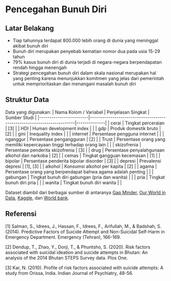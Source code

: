 # Pencegahan Bunuh Diri

## Latar Belakang
- Tiap tahunnya terdapat 800.000 lebih orang di dunia yang meninggal akibat bunuh diri
- Bunuh diri merupakan penyebab kematian nomor dua pada usia 15-29 tahun
- 79% kasus bunuh diri di dunia terjadi di negara-negara berpendapatan rendah hingga menengah
- Strategi pencegahan bunuh diri dalam skala nasional merupakan hal yang penting karena menunjukkan komitmen yang jelas dari pemerintah untuk memprioritaskan dan menangani masalah bunuh diri

## Struktur Data
Data yang digunakan:
| Nama Kolom / Variabel  | Penjelasan Singkat                                                    | Sumber Studi |
|------------------------|-----------------------------------------------------------------------|--------------|
| cerai                  | Tingkat perceraian                                                    | [3]          |
| HDI                    | Human development index                                               |              |
| gdp                    | Produk domestik bruto                                                 | [2]          |
| gini                   | Inequality index                                                      |              |
| internet               | Persentase pengguna internet                                          |              |
| nganggur               | Persentase pengangguran                                               | [2]          |
| Trust                  | Persentase orang yang memiliki kepercayaan tinggi terhadap orang lain |              |
| skizofrenia            | Persentase penderita skizofrenia                                      | [3]          |
| drug                   | Persentase penyalahgunaan alkohol dan narkoba                         | [2]          |
| cemas                  | Tingkat gangguan kecemasan                                            | [1]          |
| bipolar                | Persentase penderita bipolar disorder                                 | [3]          |
| depresi                | Prevalensi depresi                                                    | [1], [3]     |
| alkohol                | Konsumsi alkohol per kapita                                           | [2]          |
| agama                  | Persentase orang yang berpendapat bahwa agama adalah penting          |              |
| gabungan               | Tingkat bunuh diri gabungan (pria dan wanita)                         |              |
| pria                   | Tingkat bunuh diri pria                                               |              |
| wanita                 | Tingkat bunuh diri wanita                                             |              |

Dataset diambil dari berbagai sumber di antaranya [Gap Minder](https://www.gapminder.org/), [Our World in Data](https://ourworldindata.org/), [Kaggle](https://www.kaggle.com/), dan [World bank](data.worldbank.org).

## Referensi
[1] Salman, S., Idrees, J., Hassan, F., Idrees, F., Arifullah, M., & Badshah, S. (2014). Predictive Factors of Suicide Attempt and Non-Suicidal Self-Harm in Emergency Department. Emergency (Tehran), 166-169.

[2] Dendup, T., Zhao, Y., Dorji, T., & Phuntsho, S. (2020). Risk factors associated with suicidal ideation and suicide attempts in Bhutan: An analysis of the 2014 Bhutan STEPS Survey data. Plos One.

[3] Kar, N. (2010). Profile of risk factors associated with suicide attempts: A study from Orissa, India. Indian Journal of Psychiatry, 48-56.
